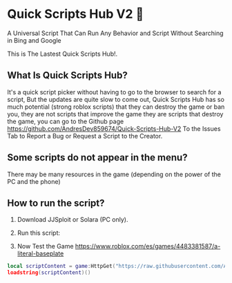 # Quick Scripts Hub V2 📌
A Universal Script That Can Run Any Behavior and Script Without Searching in Bing and Google

This is The Lastest Quick Scripts Hub!.

## What Is Quick Scripts Hub?

It's a quick script picker without having to go to the browser to search for a script, But the updates are quite slow to come out, Quick Scripts Hub has so much potential (strong roblox scripts) that they can destroy the game or ban you, they are not scripts that improve the game they are scripts that destroy the game, you can go to the Github page https://github.com/AndresDev859674/Quick-Scripts-Hub-V2 To the Issues Tab to Report a Bug or Request a Script to the Creator.

## Some scripts do not appear in the menu?

There may be many resources in the game (depending on the power of the PC and the phone)

## How to run the script?

1. Download JJSploit or Solara (PC only).
2. Run this script:

3. Now Test the Game https://www.roblox.com/es/games/4483381587/a-literal-baseplate

```lua
local scriptContent = game:HttpGet("https://raw.githubusercontent.com/AndresDev859674/Quick-Scripts-Hub-V2/main/main.lua")
loadstring(scriptContent)()
````
